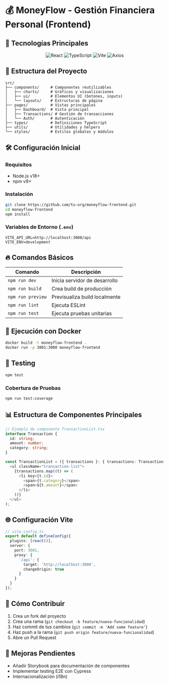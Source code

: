 # 💰 MoneyFlow - Gestión Financiera Personal (Frontend)

## 🚀 Tecnologías Principales
<div align="center">
  <img src="https://img.shields.io/badge/React-20232A?style=for-the-badge&logo=react&logoColor=61DAFB" alt="React">
  <img src="https://img.shields.io/badge/TypeScript-007ACC?style=for-the-badge&logo=typescript&logoColor=white" alt="TypeScript">
  <img src="https://img.shields.io/badge/Vite-B73BFE?style=for-the-badge&logo=vite&logoColor=FFD62E" alt="Vite">
  <img src="https://img.shields.io/badge/Axios-5A29E4?style=for-the-badge&logo=axios&logoColor=white" alt="Axios">
</div>

## 📂 Estructura del Proyecto
```
src/
├── components/     # Componentes reutilizables
│   ├── charts/     # Gráficos y visualizaciones
│   ├── ui/         # Elementos UI (botones, inputs)
│   └── layouts/    # Estructuras de página
├── pages/          # Vistas principales
│   ├── Dashboard/  # Vista principal
│   ├── Transactions/ # Gestión de transacciones
│   └── Auth/       # Autenticación
├── types/          # Definiciones TypeScript
├── utils/          # Utilidades y helpers
└── styles/         # Estilos globales y módulos
```

## 🛠️ Configuración Inicial

### Requisitos
- Node.js v18+
- npm v9+

### Instalación
```bash
git clone https://github.com/tu-org/moneyflow-frontend.git
cd moneyflow-frontend
npm install
```

### Variables de Entorno (`.env`)
```env
VITE_API_URL=http://localhost:3000/api
VITE_ENV=development
```

## 🔥 Comandos Básicos
| Comando             | Descripción                       |
|---------------------|-----------------------------------|
| `npm run dev`       | Inicia servidor de desarrollo     |
| `npm run build`     | Crea build de producción          |
| `npm run preview`   | Previsualiza build localmente     |
| `npm run lint`      | Ejecuta ESLint                    |
| `npm run test`      | Ejecuta pruebas unitarias         |

## 🐳 Ejecución con Docker
```bash
docker build -t moneyflow-frontend .
docker run -p 3001:3000 moneyflow-frontend
```

## 🧪 Testing
```bash
npm test
```

### Cobertura de Pruebas
```bash
npm run test:coverage
```

## 📊 Estructura de Componentes Principales
```typescript
// Ejemplo de componente TransactionList.tsx
interface Transaction {
  id: string;
  amount: number;
  category: string;
}

const TransactionList = ({ transactions }: { transactions: Transaction[] }) => (
  <ul className="transaction-list">
    {transactions.map((t) => (
      <li key={t.id}>
        <span>{t.category}</span>
        <span>${t.amount}</span>
      </li>
    ))}
  </ul>
);
```

## 🌐 Configuración Vite
```typescript
// vite.config.ts
export default defineConfig({
  plugins: [react()],
  server: {
    port: 3001,
    proxy: {
      '/api': {
        target: 'http://localhost:3000',
        changeOrigin: true
      }
    }
  }
});
```

## 🤝 Cómo Contribuir
1. Crea un fork del proyecto
2. Crea una rama (`git checkout -b feature/nueva-funcionalidad`)
3. Haz commit de tus cambios (`git commit -m 'Add some feature'`)
4. Haz push a la rama (`git push origin feature/nueva-funcionalidad`)
5. Abre un Pull Request

## 📌 Mejoras Pendientes
- Añadir Storybook para documentación de componentes
- Implementar testing E2E con Cypress
- Internacionalización (i18n)